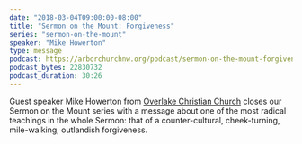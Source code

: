 ```yaml
---
date: "2018-03-04T09:00:00-08:00"
title: "Sermon on the Mount: Forgiveness"
series: "sermon-on-the-mount"
speaker: "Mike Howerton"
type: message
podcast: https://arborchurchnw.org/podcast/sermon-on-the-mount-forgiveness.m4a
podcast_bytes: 22830732
podcast_duration: 30:26
---
```


Guest speaker Mike Howerton from [Overlake Christian Church](https://www.occ.org/) closes our Sermon on the Mount series with a message about one of the most radical teachings in the whole Sermon: that of a counter-cultural, cheek-turning, mile-walking, outlandish forgiveness.

